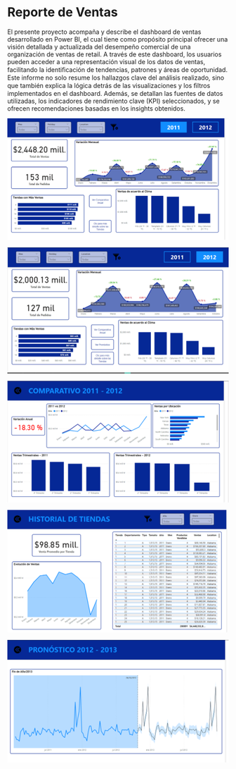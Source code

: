 # Reporte de Ventas
El presente proyecto acompaña y describe el dashboard de ventas desarrollado
en Power BI, el cual tiene como propósito principal ofrecer una visión detallada y
actualizada del desempeño comercial de una organización de ventas de retail. A
través de este dashboard, los usuarios pueden acceder a una representación visual
de los datos de ventas, facilitando la identiﬁcación de tendencias, patrones y áreas
de oportunidad. Este informe no solo resume los hallazgos clave del análisis
realizado, sino que también explica la lógica detrás de las visualizaciones y los
ﬁltros implementados en el dashboard. Además, se detallan las fuentes de datos
utilizadas, los indicadores de rendimiento clave (KPI) seleccionados, y se ofrecen
recomendaciones basadas en los insights obtenidos.

![alt text](image.png)

![alt text](image-1.png)

![alt text](image-2.png)

![alt text](image-3.png)

![alt text](image-4.png)